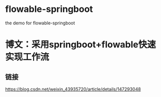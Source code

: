 # flowable-springboot
the demo for flowable-springboot
# 博文：采用springboot+flowable快速实现工作流
## 链接 
https://blog.csdn.net/weixin_43935720/article/details/147293048
